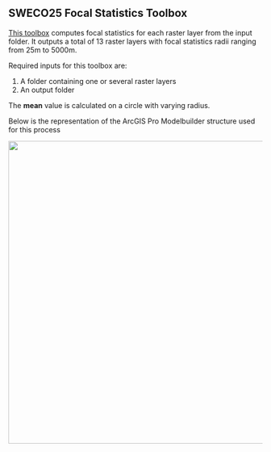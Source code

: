 ## SWECO25 Focal Statistics Toolbox

[This toolbox](focal_statistics_SWECO25.tbx) computes focal statistics for each raster layer from the input folder. It outputs a total of 13 raster layers with focal statistics radii ranging from 25m to 5000m. 

Required inputs for this toolbox are:

1. A folder containing one or several raster layers
2. An output folder

The **mean**  value is calculated on a circle with varying radius. 

Below is the representation of the ArcGIS Pro Modelbuilder structure used for this process 

<img src="https://github.com/NKulling/SWECO25/blob/main/figs/focal_statistics_modelbuilder_SWECO25.JPG" width="600">



